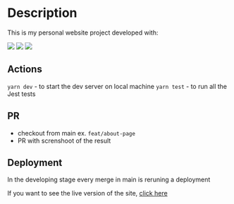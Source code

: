 # Description

This is my personal website project developed with:

[<img src="https://img.shields.io/badge/next.js-000000?style=for-the-badge&logo=nextdotjs&logoColor=white">](LINK)
[<img src="https://img.shields.io/badge/TypeScript-007ACC?style=for-the-badge&logo=typescript&logoColor=white">](LINK)
[<img src="https://img.shields.io/badge/TypeScript-007ACC?style=for-the-badge&logo=typescript&logoColor=white">](LINK)

## Actions

`yarn dev` - to start the dev server on local machine
`yarn test` - to run all the Jest tests

## PR

- checkout from main ex. `feat/about-page`
- PR with screnshoot of the result

## Deployment

In the developing stage every merge in main is reruning a deployment

If you want to see the live version of the site, [click here](https://staging-serj-website.netlify.app/)
